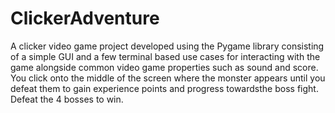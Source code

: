 # ClickerAdventure
A clicker video game project developed using the Pygame library consisting of a simple GUI and a few terminal based use cases for interacting with the game alongside common video game properties such as sound and score.  
You click onto the middle of the screen where the monster appears until you defeat them to gain experience points and progress towardsthe boss fight.  
Defeat the 4 bosses to win.
